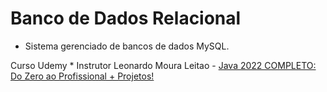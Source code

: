 # Banco de Dados Relacional

* Sistema gerenciado de bancos de dados MySQL.

 Curso Udemy * Instrutor Leonardo Moura Leitao -  [Java 2022 COMPLETO: Do Zero ao Profissional + Projetos!](https://www.udemy.com/course/fundamentos-de-programacao-com-java/)


